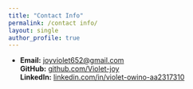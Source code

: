 ```yaml
---
title: "Contact Info"
permalink: /contact info/
layout: single
author_profile: true
---
```


- **Email:** [joyviolet652@gmail.com](mailto:joyviolet652@gmail.com)  
**GitHub:** [github.com/Violet-joy](https://github.com/Violet-joy)  
**LinkedIn:** [linkedin.com/in/violet-owino-aa2317310](https://linkedin.com/in/violet-owino-aa2317310)

